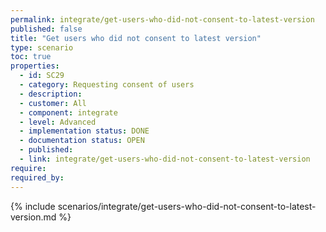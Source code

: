 ```yaml
---
permalink: integrate/get-users-who-did-not-consent-to-latest-version
published: false
title: "Get users who did not consent to latest version"
type: scenario
toc: true
properties:
  - id: SC29
  - category: Requesting consent of users
  - description:
  - customer: All
  - component: integrate
  - level: Advanced
  - implementation status: DONE
  - documentation status: OPEN
  - published:
  - link: integrate/get-users-who-did-not-consent-to-latest-version
require:
required_by:
---
```


{% include scenarios/integrate/get-users-who-did-not-consent-to-latest-version.md %}
